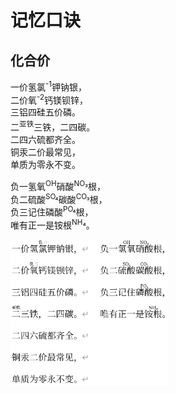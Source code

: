 # 记忆口诀

## 化合价

一价氢氯<sup>-1</sup>钾钠银，  
二价氧<sup>-2</sup>钙镁钡锌，  
三铝四硅五价磷。  
二<sup>亚铁</sup>三铁，二四碳。  
二四六硫都齐全。  
铜汞二价最常见，  
单质为零永不变。

负一氢氧<sup>OH</sup>硝酸<sup>NO₃</sup>根，  
负二硫酸<sup>SO₄</sup>碳酸<sup>CO₃</sup>根，  
负三记住磷酸<sup>PO₄</sup>根，  
唯有正一是铵根<sup>NH₄</sup>。

<img src="../img/image.png" alt="img" width="50%">
